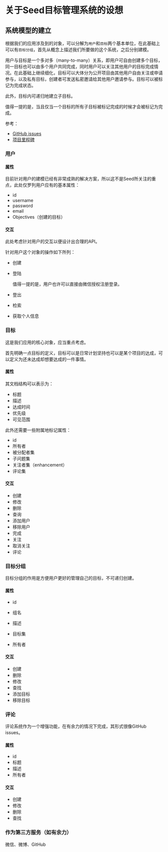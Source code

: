 # 关于Seed目标管理系统的设想

## 系统模型的建立

根据我们的应用涉及到的对象，可以分解为`用户`和`目标`两个基本单位，在此基础上可以有`目标分组`，首先从概念上描述我们所要做的这个系统，之后分别建模。

用户与目标是一个多对多（many-to-many）关系，即用户可自由创建多个目标，同一目标也可以由多个用户共同完成，同时用户可以关注其他用户的目标完成情况。在此基础上继续细化，目标可以大体分为公开项目由其他用户自由关注或申请参与，以及私有目标，创建者可发送私密邀请给其他用户邀请参与。目标可以被标记为完成状态。

此外，目标内可递归地建立子目标。

值得一提的是，当且仅当一个目标的所有子目标被标记完成的时候才会被标记为完成。

参考：

- [GitHub issues](https://guides.github.com/features/issues/)
- [项目里程碑](http://www.baike.com/wiki/%E9%A1%B9%E7%9B%AE%E9%87%8C%E7%A8%8B%E7%A2%91)

### 用户

#### 属性

目前针对用户的建模已经有非常成熟的解决方案，所以这不是Seed所关注的重点，此处仅罗列用户应有的基本属性：

- id
- username
- password
- email
- Objectives（创建的目标）

#### 交互

此处考虑针对用户的交互以便设计出合理的API。

针对用户这个对象的操作如下所列：

+ 创建

+ 登陆

  值得一提的是，用户也许可以直接由微信授权注册登录。


+ 登出
+ 检索
+ 获取个人信息

### 目标

这是我们应用的核心对象，应当重点考虑。

首先明确一点目标的定义，目标可以是日常计划坚持也可以是某个项目的达成，可以定义为还未达成却想要达成的一件事情。

#### 属性

其文档结构可以表示为：

- 标题
- 描述
- 达成时间
- 优先级
- 可见范围

此外还需要一些附属地标记属性：

- id
- 所有者
- 被分配者集
- 子问题集
- 关注者集（enhancement）
- 评论集

#### 交互

+ 创建
+ 修改
+ 删除
+ 查询
+ 添加用户
+ 移除用户
+ 完成
+ 关注
+ 取消关注
+ 评论

### 目标分组

目标分组的作用是方便用户更好的管理自己的目标，不可递归创建。

#### 属性

+ id


+ 组名
+ 描述
+ 目标集
+ 所有者

#### 交互

+ 创建
+ 删除
+ 修改
+ 查找
+ 添加目标
+ 移除目标

### 评论

评论系统作为一个增强功能，在有余力的情况下完成，其形式很像GitHub issues。

#### 属性

+ id
+ 标题
+ 描述
+ 所有者

#### 交互

+ 创建
+ 修改
+ 删除
+ 查找

### 作为第三方服务（如有余力）

微信、微博、GitHub

